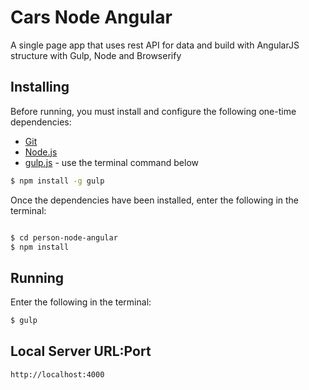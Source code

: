 # Cars Node Angular
A single page app that uses rest API for data and build with AngularJS structure with Gulp, Node and Browserify


## Installing
Before running, you must install and configure the following one-time dependencies:

* [Git](http://git-scm.com/)
* [Node.js](http://nodejs.org/)
* [gulp.js](http://gulpjs.com/) - use the terminal command below
```bash
$ npm install -g gulp
```

Once the dependencies have been installed, enter the following in the terminal:
```bash

$ cd person-node-angular
$ npm install
```
## Running
Enter the following in the terminal:
```bash
$ gulp
```

## Local Server URL:Port
```
http://localhost:4000
```
